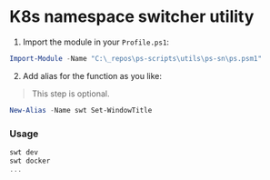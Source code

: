 # K8s namespace switcher utility

1. Import the module in your `Profile.ps1`:

```PowerShell
Import-Module -Name "C:\_repos\ps-scripts\utils\ps-sn\ps.psm1"
```

2. Add alias for the function as you like:

> This step is optional.

```PowerShell
New-Alias -Name swt Set-WindowTitle
```

### Usage

```PowerShell
swt dev
swt docker
...
```